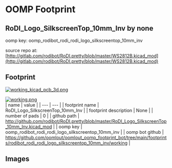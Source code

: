 # OOMP Footprint  
## RoDI_Logo_SilkscreenTop_10mm_Inv  by none  
  
oomp key: oomp_rodibot_rodi_rodi_logo_silkscreentop_10mm_inv  
  
source repo at: [http://gitlab.com/rodibot/RoDI.pretty/blob/master/WS2812B.kicad_mod](http://gitlab.com/rodibot/RoDI.pretty/blob/master/WS2812B.kicad_mod)  
## Footprint  
  
[![working_kicad_pcb_3d.png](working_kicad_pcb_3d_600.png)](working_kicad_pcb_3d.png)  
  
[![working.png](working_600.png)](working.png)  
| name | value | 
| --- | --- | 
| footprint name | RoDI_Logo_SilkscreenTop_10mm_Inv | 
| footprint description | None | 
| number of pads | 0 | 
| github path | http://github.com/rodibot/RoDI.pretty/blob/master/RoDI_Logo_SilkscreenTop_10mm_Inv.kicad_mod | 
| oomp key | oomp_rodibot_rodi_rodi_logo_silkscreentop_10mm_inv | 
| oomp bot github | https://github.com/oomlout/oomlout_oomp_footprint_bot/tree/main/footprints/rodibot_rodi_rodi_logo_silkscreentop_10mm_inv/working | 
## Images  
